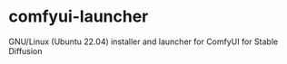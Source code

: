 # comfyui-launcher
 GNU/Linux (Ubuntu 22.04) installer and launcher for ComfyUI for Stable Diffusion
